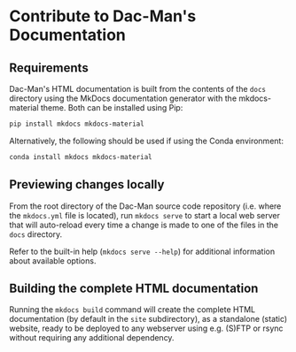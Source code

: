 # Contribute to Dac-Man's Documentation

## Requirements

Dac-Man's HTML documentation is built from the contents of the `docs` directory
using the MkDocs documentation generator with the mkdocs-material theme.
Both can be installed using Pip:

```sh
pip install mkdocs mkdocs-material
```

Alternatively, the following should be used if using the Conda environment:
```sh
conda install mkdocs mkdocs-material
```

## Previewing changes locally

From the root directory of the Dac-Man source code repository
(i.e. where the `mkdocs.yml` file is located),
run `mkdocs serve` to start a local web server that will auto-reload
every time a change is made to one of the files in the `docs` directory.

Refer to the built-in help (`mkdocs serve --help`) for additional information
about available options.

## Building the complete HTML documentation

Running the `mkdocs build` command will create the complete HTML documentation
(by default in the `site` subdirectory),
as a standalone (static) website,
ready to be deployed to any webserver using e.g. (S)FTP or rsync
without requiring any additional dependency.
